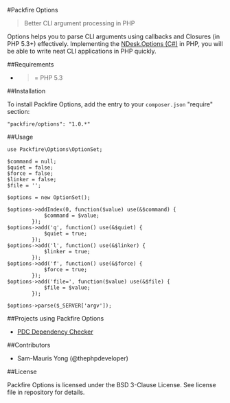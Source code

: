 #Packfire Options

> Better CLI argument processing in PHP

Options helps you to parse CLI arguments using callbacks and Closures (in PHP 5.3+) effectively. Implementing the [NDesk.Options (C#)](http://www.ndesk.org/Options) in PHP, you will be able to write neat CLI applications in PHP quickly.

##Requirements

- >= PHP 5.3

##Installation

To install Packfire Options, add the entry to your `composer.json` "require" section:

    "packfire/options": "1.0.*"


##Usage

	use Packfire\Options\OptionSet;

    $command = null;
    $quiet = false;
    $force = false;
    $linker = false;
    $file = '';

	$options = new OptionSet();

    $options->addIndex(0, function($value) use(&$command) {
                $command = $value;
            });
    $options->add('q', function() use(&$quiet) {
                $quiet = true;
            });
    $options->add('l', function() use(&$linker) {
                $linker = true;
            });
    $options->add('f', function() use(&$force) {
                $force = true;
            });
    $options->add('file=', function($value) use(&$file) {
                $file = $value;
            });

	$options->parse($_SERVER['argv']);

##Projects using Packfire Options

 - [PDC Dependency Checker](https://github.com/packfire/pdc)

##Contributors

- Sam-Mauris Yong (@thephpdeveloper)

##License

Packfire Options is licensed under the BSD 3-Clause License. See license file in repository for details.